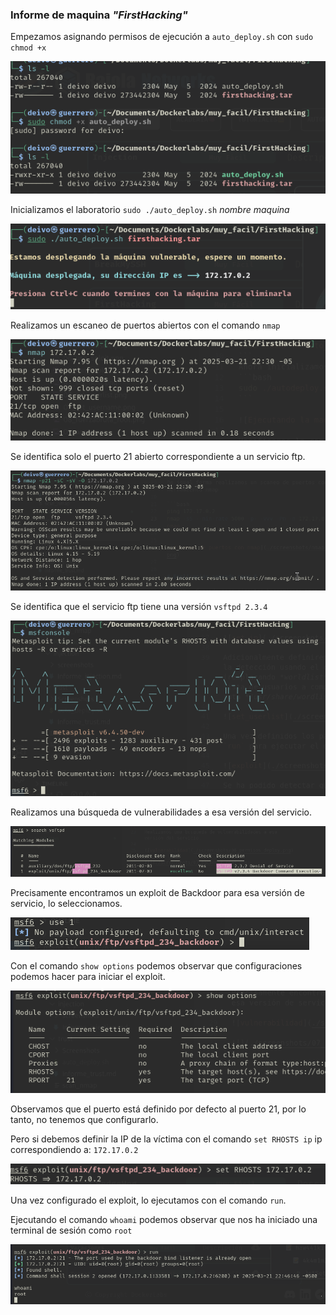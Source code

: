 ### Informe de maquina *"FirstHacking"*

Empezamos asignando permisos de ejecución a `auto_deploy.sh` con `sudo chmod +x`

![permisos ejecución](../../data/muy_facil/FirstHacking/screenshots/01_permisos_deploy.png)

Inicializamos el laboratorio `sudo ./auto_deploy.sh` *nombre maquina*

![inicio maquina](../../data/muy_facil/FirstHacking/screenshots/02_run_maquina.png)

Realizamos un escaneo de puertos abiertos con el comando `nmap`

![escaneo nmap](../../data/muy_facil/FirstHacking/screenshots/02_nmap_scan1.png)

Se identifica solo el puerto 21 abierto correspondiente a un servicio ftp.

![escaneo puerto 21](../../data/muy_facil/FirstHacking/screenshots/04_scan_p21.png)

Se identifica que el servicio ftp tiene una versión `vsftpd 2.3.4`

![msfconsole](../../data/muy_facil/FirstHacking/screenshots/05_msfconsole.png)

Realizamos una búsqueda de vulnerabilidades a esa versión del servicio.

![buscar vulnerabilidad](../../data/muy_facil/FirstHacking/screenshots/05_search_vulnerability.png)

Precisamente encontramos un exploit de Backdoor para esa versión de servicio, lo seleccionamos.

![seleccionar exploit](../../data/muy_facil/FirstHacking/screenshots/06_seleccionar%20exploit.png)

Con el comando `show options` podemos observar que configuraciones podemos hacer para iniciar el exploit.

![opciones exploit](../../data/muy_facil/FirstHacking/screenshots/06_show_options.png)

Observamos que el puerto está definido por defecto al puerto 21, por lo tanto, no tenemos que configurarlo.

Pero si debemos definir la IP de la víctima con el comando `set RHOSTS ip` ip correspondiendo a: `172.17.0.2`

![vulnerabilidad](../../data/muy_facil/FirstHacking/screenshots/06_permisos_deploy.png)

Una vez configurado el exploit, lo ejecutamos con el comando `run`.

Ejecutando el comando `whoami` podemos observar que nos ha iniciado una terminal de sesión como `root`

![root](../../data/muy_facil/FirstHacking/screenshots/07_backdoor_root.png)

